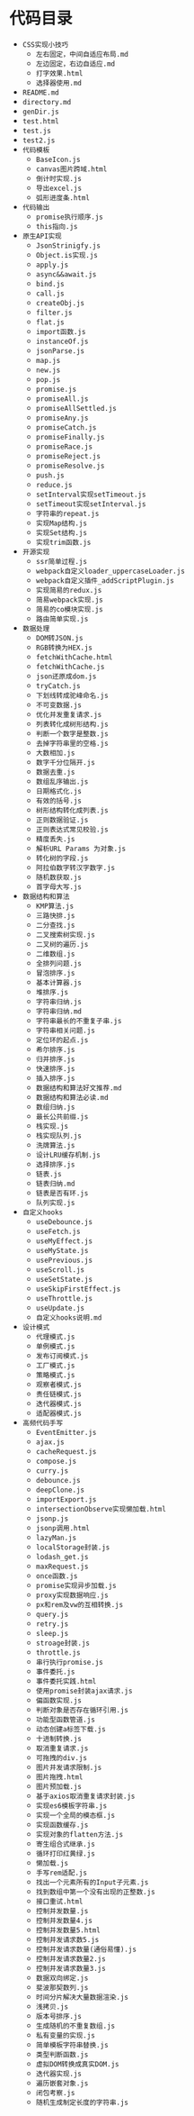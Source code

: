 # 代码目录

- `CSS实现小技巧`
  - `左右固定，中间自适应布局.md`
  - `左边固定，右边自适应.md`
  - `打字效果.html`
  - `选择器使用.md`
- `README.md`
- `directory.md`
- `genDir.js`
- `test.html`
- `test.js`
- `test2.js`
- `代码模板`
  - `BaseIcon.js`
  - `canvas图片跨域.html`
  - `倒计时实现.js`
  - `导出excel.js`
  - `弧形进度条.html`
- `代码输出`
  - `promise执行顺序.js`
  - `this指向.js`
- `原生API实现`
  - `JsonStrinigfy.js`
  - `Object.is实现.js`
  - `apply.js`
  - `async&&await.js`
  - `bind.js`
  - `call.js`
  - `createObj.js`
  - `filter.js`
  - `flat.js`
  - `import函数.js`
  - `instanceOf.js`
  - `jsonParse.js`
  - `map.js`
  - `new.js`
  - `pop.js`
  - `promise.js`
  - `promiseAll.js`
  - `promiseAllSettled.js`
  - `promiseAny.js`
  - `promiseCatch.js`
  - `promiseFinally.js`
  - `promiseRace.js`
  - `promiseReject.js`
  - `promiseResolve.js`
  - `push.js`
  - `reduce.js`
  - `setInterval实现setTimeout.js`
  - `setTimeout实现setInterval.js`
  - `字符串的repeat.js`
  - `实现Map结构.js`
  - `实现Set结构.js`
  - `实现trim函数.js`
- `开源实现`
  - `ssr简单过程.js`
  - `webpack自定义loader_uppercaseLoader.js`
  - `webpack自定义插件_addScriptPlugin.js`
  - `实现简易的redux.js`
  - `简易webpack实现.js`
  - `简易的co模块实现.js`
  - `路由简单实现.js`
- `数据处理`
  - `DOM转JSON.js`
  - `RGB转换为HEX.js`
  - `fetchWithCache.html`
  - `fetchWithCache.js`
  - `json还原成dom.js`
  - `tryCatch.js`
  - `下划线转成驼峰命名.js`
  - `不可变数据.js`
  - `优化并发重复请求.js`
  - `列表转化成树形结构.js`
  - `判断一个数字是整数.js`
  - `去掉字符串里的空格.js`
  - `大数相加.js`
  - `数字千分位隔开.js`
  - `数据去重.js`
  - `数组乱序输出.js`
  - `日期格式化.js`
  - `有效的括号.js`
  - `树形结构转化成列表.js`
  - `正则数据验证.js`
  - `正则表达式常见校验.js`
  - `精度丢失.js`
  - `解析URL Params 为对象.js`
  - `转化树的字段.js`
  - `阿拉伯数字转汉字数字.js`
  - `随机数获取.js`
  - `首字母大写.js`
- `数据结构和算法`
  - `KMP算法.js`
  - `三路快排.js`
  - `二分查找.js`
  - `二叉搜索树实现.js`
  - `二叉树的遍历.js`
  - `二维数组.js`
  - `全排列问题.js`
  - `冒泡排序.js`
  - `基本计算器.js`
  - `堆排序.js`
  - `字符串归纳.js`
  - `字符串归纳.md`
  - `字符串最长的不重复子串.js`
  - `字符串相关问题.js`
  - `定位环的起点.js`
  - `希尔排序.js`
  - `归并排序.js`
  - `快速排序.js`
  - `插入排序.js`
  - `数据结构和算法好文推荐.md`
  - `数据结构和算法必读.md`
  - `数组归纳.js`
  - `最长公共前缀.js`
  - `栈实现.js`
  - `栈实现队列.js`
  - `洗牌算法.js`
  - `设计LRU缓存机制.js`
  - `选择排序.js`
  - `链表.js`
  - `链表归纳.md`
  - `链表是否有环.js`
  - `队列实现.js`
- `自定义hooks`
  - `useDebounce.js`
  - `useFetch.js`
  - `useMyEffect.js`
  - `useMyState.js`
  - `usePrevious.js`
  - `useScroll.js`
  - `useSetState.js`
  - `useSkipFirstEffect.js`
  - `useThrottle.js`
  - `useUpdate.js`
  - `自定义hooks说明.md`
- `设计模式`
  - `代理模式.js`
  - `单例模式.js`
  - `发布订阅模式.js`
  - `工厂模式.js`
  - `策略模式.js`
  - `观察者模式.js`
  - `责任链模式.js`
  - `迭代器模式.js`
  - `适配器模式.js`
- `高频代码手写`
  - `EventEmitter.js`
  - `ajax.js`
  - `cacheRequest.js`
  - `compose.js`
  - `curry.js`
  - `debounce.js`
  - `deepClone.js`
  - `importExport.js`
  - `intersectionObserve实现懒加载.html`
  - `jsonp.js`
  - `jsonp调用.html`
  - `lazyMan.js`
  - `localStorage封装.js`
  - `lodash_get.js`
  - `maxRequest.js`
  - `once函数.js`
  - `promise实现异步加载.js`
  - `proxy实现数据响应.js`
  - `px和rem及vw的互相转换.js`
  - `query.js`
  - `retry.js`
  - `sleep.js`
  - `stroage封装.js`
  - `throttle.js`
  - `串行执行promise.js`
  - `事件委托.js`
  - `事件委托实践.html`
  - `使用promise封装ajax请求.js`
  - `偏函数实现.js`
  - `判断对象是否存在循环引用.js`
  - `功能型函数管道.js`
  - `动态创建a标签下载.js`
  - `十进制转换.js`
  - `取消重复请求.js`
  - `可拖拽的div.js`
  - `图片并发请求限制.js`
  - `图片拖拽.html`
  - `图片预加载.js`
  - `基于axios取消重复请求封装.js`
  - `实现es6模板字符串.js`
  - `实现一个全局的模态框.js`
  - `实现函数缓存.js`
  - `实现对象的flatten方法.js`
  - `寄生组合式继承.js`
  - `循环打印红黄绿.js`
  - `懒加载.js`
  - `手写rem适配.js`
  - `找出一个元素所有的Input子元素.js`
  - `找到数组中第一个没有出现的正整数.js`
  - `接口重试.html`
  - `控制并发数量.js`
  - `控制并发数量4.js`
  - `控制并发数量5.html`
  - `控制并发请求数5.js`
  - `控制并发请求数量(通俗易懂).js`
  - `控制并发请求数量2.js`
  - `控制并发请求数量3.js`
  - `数据双向绑定.js`
  - `斐波那契数列.js`
  - `时间分片解决大量数据渲染.js`
  - `浅拷贝.js`
  - `版本号排序.js`
  - `生成随机的不重复数组.js`
  - `私有变量的实现.js`
  - `简单模板字符串替换.js`
  - `类型判断函数.js`
  - `虚拟DOM转换成真实DOM.js`
  - `迭代器实现.js`
  - `遍历嵌套对象.js`
  - `闭包考察.js`
  - `随机生成制定长度的字符串.js`
